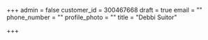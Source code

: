 +++
admin = false
customer_id = 300467668
draft = true
email = ""
phone_number = ""
profile_photo = ""
title = "Debbi Suitor"

+++
